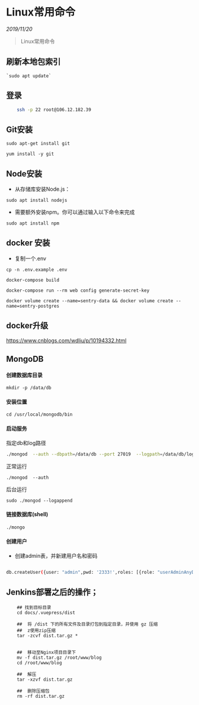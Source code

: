 # Linux常用命令

*2019/11/20*

> Linux常用命令

## 刷新本地包索引

    `sudo apt update`

## 登录

```bash
    ssh -p 22 root@106.12.182.39
```
## Git安装

  `sudo apt-get install git`
  
  `yum install -y git`

## Node安装

- 从存储库安装Node.js：

`sudo apt install nodejs`

- 需要额外安装npm。你可以通过输入以下命令来完成
  
`sudo apt install npm`

## docker 安装

- 复制一个.env

`cp -n .env.example .env`

`docker-compose build`

`docker-compose run --rm web config generate-secret-key`

`docker volume create --name=sentry-data && docker volume create --name=sentry-postgres`


## docker升级

https://www.cnblogs.com/wdliu/p/10194332.html



## MongoDB

#### 创建数据库目录

```
mkdir -p /data/db
```

#### 安装位置

```
cd /usr/local/mongodb/bin
```

#### 启动服务
        
指定db和log路径   

```bash
./mongod  --auth --dbpath=/data/db --port 27019  --logpath=/data/db/logs --logappend --fork
```

正常运行

```
./mongod  --auth
```

后台运行

```
sudo ./mongod --logappend
```

#### 链接数据库(shell)

```bash
./mongo
```

#### 创建用户    

- 创建admin表，并新建用户名和密码

```bash

db.createUser({user: "admin",pwd: '2333!',roles: [{role: "userAdminAnyDatabase", db: "admin"}]})

```

## Jenkins部署之后的操作；

```shell script
    ## 找到目标目录
    cd docs/.vuepress/dist

    ##  将 /dist 下的所有文件及目录打包到指定目录，并使用 gz 压缩
    ##  z使用zip压缩
    tar -zcvf dist.tar.gz *
 

    ##  移动至Nginx项目目录下
    mv -f dist.tar.gz /root/www/blog
    cd /root/www/blog

    ##  解压
    tar -xzvf dist.tar.gz

    ##  删除压缩包
    rm -rf dist.tar.gz
```
